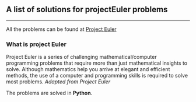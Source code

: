 ## A list of solutions for projectEuler problems
---
All the problems can be found at [Project Euler](projecteuler.net "Project Euler Site")

### What is project Euler

Project Euler is a series of challenging mathematical/computer programming problems that require more than just mathematical insights to solve. Although mathematics help you arrive at elegant and efficient methods, the use of a computer and programming skills is required to solve most problems. 
_Adapted from Project Euler_

The problems are solved in **Python**.

